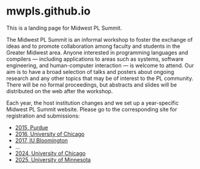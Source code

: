 # mwpls.github.io

This is a landing page for Midwest PL Summit.

The Midwest PL Summit is an informal workshop to foster the exchange
of ideas and to promote collaboration among faculty and students in
the Greater Midwest area. Anyone interested in programming languages
and compilers — including applications to areas such as systems,
software engineering, and human-computer interaction — is welcome to
attend. Our aim is to have a broad selection of talks and posters
about ongoing research and any other topics that may be of interest to
the PL community. There will be no formal proceedings, but abstracts
and slides will be distributed on the web after the workshop.

Each year, the host institution changes and we set up a year-specific
Midwest PL Summit website.  Please go to the corresponding site for
registration and submissions:

 * [2015, Purdue](http://purdue-pl.github.io/PLSummit/)
 * [2016, University of Chicago](http://pl.cs.uchicago.edu/PLSummit/2016/)
 * [2017, IU Bloomington](http://wonks.github.io/mwpls/fall2017/2017/10/16/mwpls.html)
 * ...
 * [2024, University of Chicago](http://pl.cs.uchicago.edu/PLSummit/2024/)
 * [2025, University of Minnesota](2025/README.md)
